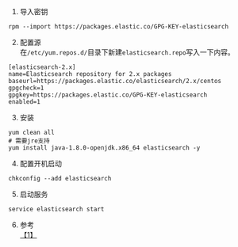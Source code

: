 1. 导入密钥
```
rpm --import https://packages.elastic.co/GPG-KEY-elasticsearch
```

2. 配置源  
在`/etc/yum.repos.d/`目录下新建`elasticsearch.repo`写入一下内容。
```
[elasticsearch-2.x]
name=Elasticsearch repository for 2.x packages
baseurl=https://packages.elastic.co/elasticsearch/2.x/centos
gpgcheck=1
gpgkey=https://packages.elastic.co/GPG-KEY-elasticsearch
enabled=1
```

3. 安装  
```
yum clean all
# 需要jre支持
yum install java-1.8.0-openjdk.x86_64 elasticsearch -y
```

4. 配置开机启动
```
chkconfig --add elasticsearch
```

5. 启动服务
```
service elasticsearch start
```

6. 参考  
[【1】](https://www.elastic.co/guide/en/elasticsearch/reference/current/setup-repositories.html)
